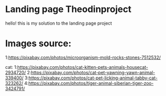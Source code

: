 # Landing page Theodinproject
 hello! this is my solution to the landing page project

# Images source:
1:https://pixabay.com/photos/microorganism-mold-rocks-stones-7512532/

cat:
1:https://pixabay.com/photos/cat-kitten-pets-animals-housecat-2934720/
2:https://pixabay.com/photos/cat-pet-yawning-yawn-animal-339400/
3:https://pixabay.com/photos/cat-pet-licking-animal-tabby-cat-323262/
4:https://pixabay.com/photos/tiger-animal-siberian-tiger-zoo-3424791/